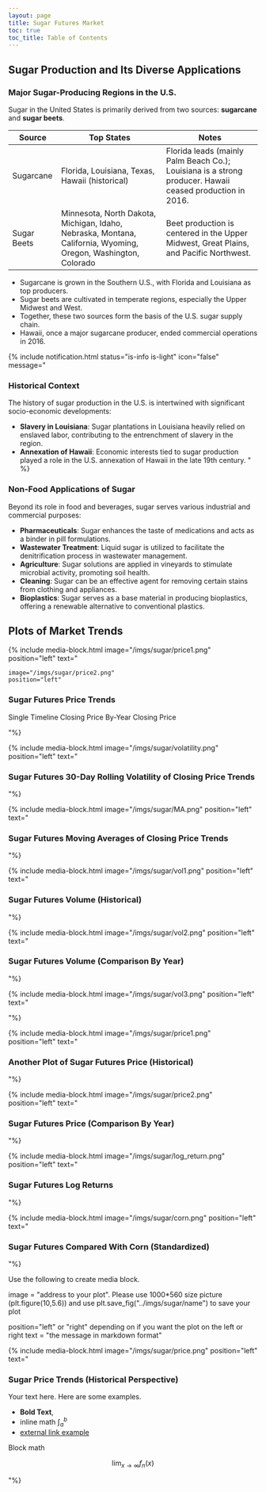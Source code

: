 ```yaml
---
layout: page
title: Sugar Futures Market
toc: true
toc_title: Table of Contents
---
```


## Sugar Production and Its Diverse Applications

### Major Sugar-Producing Regions in the U.S.

Sugar in the United States is primarily derived from two sources: **sugarcane** and **sugar beets**.

| Source      | Top States                                                                                                    | Notes                                                                                                    |
|-------------|---------------------------------------------------------------------------------------------------------------|----------------------------------------------------------------------------------------------------------|
| Sugarcane   | Florida, Louisiana, Texas, Hawaii (historical)                                                                | Florida leads (mainly Palm Beach Co.); Louisiana is a strong producer. Hawaii ceased production in 2016. | 
| Sugar Beets | Minnesota, North Dakota, Michigan, Idaho, Nebraska, Montana, California, Wyoming, Oregon, Washington, Colorado | Beet production is centered in the Upper Midwest, Great Plains, and Pacific Northwest.                   | 

- Sugarcane is grown in the Southern U.S., with Florida and Louisiana as top producers.
- Sugar beets are cultivated in temperate regions, especially the Upper Midwest and West. 
- Together, these two sources form the basis of the U.S. sugar supply chain.
- Hawaii, once a major sugarcane producer, ended commercial operations in 2016.

{% include notification.html 
status="is-info is-light"
icon="false"
message="
### Historical Context
The history of sugar production in the U.S. is intertwined with significant socio-economic developments:

- **Slavery in Louisiana**: Sugar plantations in Louisiana heavily relied on enslaved labor, contributing to the entrenchment of slavery in the region.
- **Annexation of Hawaii**: Economic interests tied to sugar production played a role in the U.S. annexation of Hawaii in the late 19th century.
" %}

### Non-Food Applications of Sugar
Beyond its role in food and beverages, sugar serves various industrial and commercial purposes:

- **Pharmaceuticals**: Sugar enhances the taste of medications and acts as a binder in pill formulations.
- **Wastewater Treatment**: Liquid sugar is utilized to facilitate the denitrification process in wastewater management.
- **Agriculture**: Sugar solutions are applied in vineyards to stimulate microbial activity, promoting soil health.
- **Cleaning**: Sugar can be an effective agent for removing certain stains from clothing and appliances.
- **Bioplastics**: Sugar serves as a base material in producing bioplastics, offering a renewable alternative to conventional plastics. 

## Plots of Market Trends

{% include media-block.html 
    image="/imgs/sugar/price1.png"
    position="left"
    text="

    image="/imgs/sugar/price2.png"
    position="left"

### Sugar Futures Price Trends

Single Timeline Closing Price
By-Year Closing Price 

"%}

{% include media-block.html 
    image="/imgs/sugar/volatility.png"
    position="left"
    text="
### Sugar Futures 30-Day Rolling Volatility of Closing Price Trends

"%}

{% include media-block.html 
    image="/imgs/sugar/MA.png"
    position="left"
    text="
### Sugar Futures Moving Averages of Closing Price Trends

"%}

{% include media-block.html 
    image="/imgs/sugar/vol1.png"
    position="left"
    text="
### Sugar Futures Volume (Historical)

"%}

{% include media-block.html 
    image="/imgs/sugar/vol2.png"
    position="left"
    text="

### Sugar Futures Volume (Comparison By Year)

"%}

{% include media-block.html 
    image="/imgs/sugar/vol3.png"
    position="left"
    text="

"%}

{% include media-block.html 
    image="/imgs/sugar/price1.png"
    position="left"
    text="
### Another Plot of Sugar Futures Price (Historical)

"%}

{% include media-block.html 
    image="/imgs/sugar/price2.png"
    position="left"
    text="
### Sugar Futures Price (Comparison By Year)

"%}

{% include media-block.html 
    image="/imgs/sugar/log_return.png"
    position="left"
    text="
### Sugar Futures Log Returns

"%}

{% include media-block.html 
    image="/imgs/sugar/corn.png"
    position="left"
    text="
### Sugar Futures Compared With Corn (Standardized)

"%}

Use the following to create media block. 

image = "address to your plot". Please use 1000*560 size picture (plt.figure(10,5.6)) and use plt.save_fig("../imgs/sugar/name") to save your plot

position="left" or "right" depending on if you want the plot on the left or right
text = "the message in markdown format"

{% include media-block.html 
    image="/imgs/sugar/price.png"
    position="left"
    text="
### Sugar Price Trends (Historical Perspective)
Your text here. Here are some examples. 
- **Bold Text**, 
- inline math $\int_a^b$
- [external link example](https://github.com)

Block math 

$$\lim_{x\rightarrow\infty} f_n(x)$$

"%}
